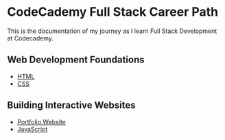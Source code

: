 # CodeCademy Full Stack Career Path

This is the documentation of my journey as I learn Full Stack Development at Codecademy.

## Web Development Foundations

- [HTML](/Full%20Stack/HTML/)
- [CSS](/Full%20Stack/CSS/)

## Building Interactive Websites

- [Portfolio Website](/Portfolio%20Website/)
- [JavaScript](/Full%20Stack/JavaScript/)
